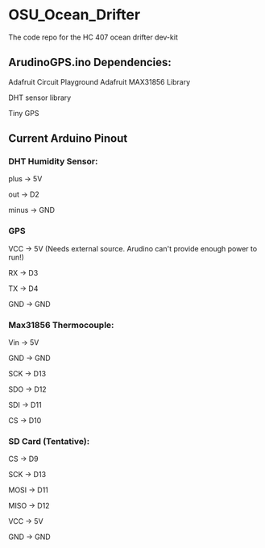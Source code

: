 # OSU_Ocean_Drifter
The code repo for the HC 407 ocean drifter dev-kit


## ArudinoGPS.ino Dependencies:

Adafruit Circuit Playground
Adafruit MAX31856 Library

DHT sensor library

Tiny GPS

## Current Arduino Pinout
### DHT Humidity Sensor:
plus  -> 5V

out   -> D2

minus -> GND

### GPS
VCC -> 5V  (Needs external source. Arudino can't provide enough power to run!)

RX  -> D3

TX  -> D4

GND -> GND


### Max31856 Thermocouple:
Vin -> 5V

GND -> GND

SCK -> D13

SDO -> D12

SDI -> D11

CS  -> D10



### SD Card (Tentative):
CS   -> D9

SCK  -> D13

MOSI -> D11

MISO -> D12

VCC  -> 5V

GND  -> GND

